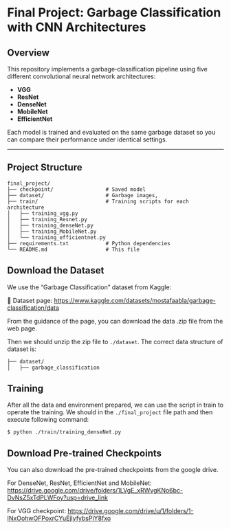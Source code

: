 # Final Project: Garbage Classification with CNN Architectures

## Overview
This repository implements a garbage‐classification pipeline using five different convolutional neural network architectures:

- **VGG**  
- **ResNet**  
- **DenseNet**  
- **MobileNet**  
- **EfficientNet**  

Each model is trained and evaluated on the same garbage dataset so you can compare their performance under identical settings.

---

## Project Structure
```plaintext
final_project/
├── checkpoint/                 # Saved model 
├── dataset/                    # Garbage images, 
├── train/                      # Training scripts for each architecture
│   ├── training_vgg.py
│   ├── training_Resnet.py
│   ├── training_denseNet.py
│   ├── training_MobileNet.py
│   └── training_efficientnet.py
├── requirements.txt            # Python dependencies
└── README.md                   # This file
```

## Download the Dataset

We use the “Garbage Classification” dataset from Kaggle:

🔗 Dataset page: https://www.kaggle.com/datasets/mostafaabla/garbage-classification/data

From the guidance of the page, you can download the data .zip file from the web page.

Then we should unzip the zip file to ``./dataset``. The correct data structure of dataset is:
```
├── dataset/    
│   ├── garbage_classification
```

## Training
After all the data and environment prepared, we can use the script in train to operate the training. We should in the ``./final_project`` file path and then execute following command:

```
$ python ./train/training_denseNet.py
```

## Download Pre‑trained Checkpoints
You can also download the pre-trained checkpoints from the google drive.

For DenseNet, ResNet, EfficientNet and MobileNet: https://drive.google.com/drive/folders/1LVgE_xRWvgKNo6bc-DvNsZ5xTdPLWFoy?usp=drive_link

For VGG checkpoint: https://drive.google.com/drive/u/1/folders/1-INxOohwOFPoxrCYuEjlyfybsPiY8fxo

